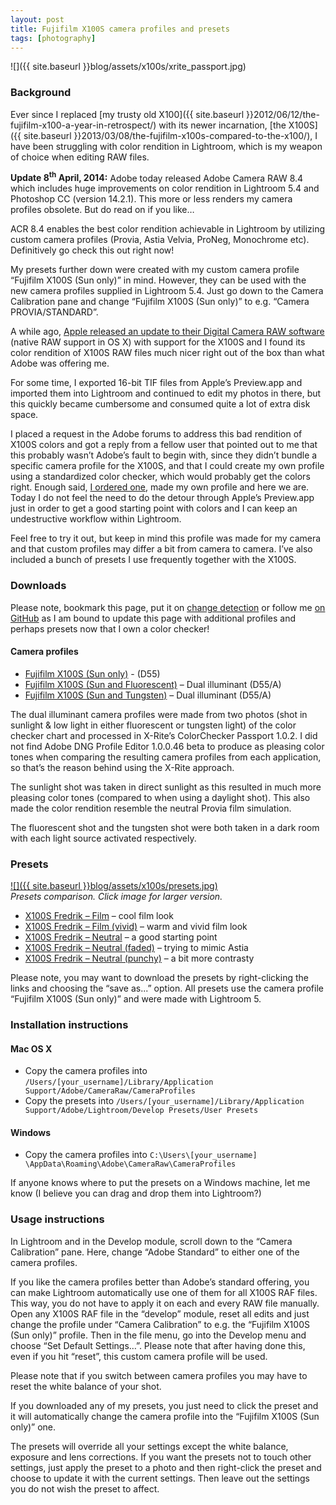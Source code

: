 ```yaml
---
layout: post
title: Fujifilm X100S camera profiles and presets
tags: [photography]
---
```


![]({{ site.baseurl }}blog/assets/x100s/xrite_passport.jpg)

### Background

Ever since I replaced [my trusty old X100]({{ site.baseurl }}2012/06/12/the-fujifilm-x100-a-year-in-retrospect/) with its newer incarnation, [the X100S]({{ site.baseurl }}2013/03/08/the-fujifilm-x100s-compared-to-the-x100/), I have been struggling with color rendition in Lightroom, which is my weapon of choice when editing RAW files.

<strong>Update 8<sup>th</sup> April, 2014:</strong> Adobe today released Adobe Camera RAW 8.4 which includes huge improvements on color rendition in Lightroom 5.4 and Photoshop CC (version 14.2.1). This more or less renders my camera profiles obsolete. But do read on if you like…

ACR 8.4 enables the best color rendition achievable in Lightroom by utilizing custom camera profiles (Provia, Astia Velvia, ProNeg, Monochrome etc). Definitively go check this out right now!

My presets further down were created with my custom camera profile “Fujifilm X100S (Sun only)” in mind. However, they can be used with the new camera profiles supplied in Lightroom 5.4. Just go down to the Camera Calibration pane and change “Fujifilm X100S (Sun only)” to e.g. “Camera PROVIA/STANDARD”.

A while ago, [Apple released an update to their Digital Camera RAW software](https://support.apple.com/kb/DL1629?locale=en_US) (native RAW support in OS X) with support for the X100S and I found its color rendition of X100S RAW files much nicer right out of the box than what Adobe was offering me.

For some time, I exported 16-bit TIF files from Apple’s Preview.app and imported them into Lightroom and continued to edit my photos in there, but this quickly became cumbersome and consumed quite a lot of extra disk space.

I placed a request in the Adobe forums to address this bad rendition of X100S colors and got a reply from a fellow user that pointed out to me that this probably wasn’t Adobe’s fault to begin with, since they didn’t bundle a specific camera profile for the X100S, and that I could create my own profile using a standardized color checker, which would probably get the colors right. Enough said, [I ordered one](http://xritephoto.com/colorchecker-passport-photo), made my own profile and here we are. Today I do not feel the need to do the detour through Apple’s Preview.app just in order to get a good starting point with colors and I can keep an undestructive workflow within Lightroom.

Feel free to try it out, but keep in mind this profile was made for my camera and that custom profiles may differ a bit from camera to camera. I’ve also included a bunch of presets I use frequently together with the X100S.


### Downloads

Please note, bookmark this page, put it on [change detection](http://www.changedetection.com) or follow me [on GitHub](https://github.com/fredrikaverpil/photography) as I am bound to update this page with additional profiles and perhaps presets now that I own a color checker!

#### Camera profiles

* [Fujifilm X100S (Sun only)](https://github.com/fredrikaverpil/photography/raw/master/Lightroom/CameraProfiles/Fujifilm%20X100S%20(Sun%20only).dcp) - (D55)
* [Fujifilm X100S (Sun and Fluorescent)](https://github.com/fredrikaverpil/photography/raw/master/Lightroom/CameraProfiles/Fujifilm%20X100S%20(Sun%20and%20Fluorescent).dcp) – Dual illuminant (D55/A)
* [Fujifilm X100S (Sun and Tungsten)](https://github.com/fredrikaverpil/photography/raw/master/Lightroom/CameraProfiles/Fujifilm%20X100S%20(Sun%20and%20Tungsten).dcp) – Dual illuminant (D55/A)

The dual illuminant camera profiles were made from two photos (shot in sunlight & low light in either fluorescent or tungsten light) of the color checker chart and processed in X-Rite’s ColorChecker Passport 1.0.2. I did not find Adobe DNG Profile Editor 1.0.0.46 beta to produce as pleasing color tones when comparing the resulting camera profiles from each application, so that’s the reason behind using the X-Rite approach.

The sunlight shot was taken in direct sunlight as this resulted in much more pleasing color tones (compared to when using a daylight shot). This also made the color rendition resemble the neutral Provia film simulation.

The fluorescent shot and the tungsten shot were both taken in a dark room with each light source activated respectively.

### Presets


[![]({{ site.baseurl }}blog/assets/x100s/presets.jpg)](https://www.flickr.com/photos/fredrik/9051954579/)  
*Presets comparison. Click image for larger version.*


* [X100S Fredrik – Film](https://github.com/fredrikaverpil/photography/raw/master/Lightroom/Presets/X100S%20Fredrik%20-%20Film.lrtemplate) – cool film look
* [X100S Fredrik – Film (vivid)](https://github.com/fredrikaverpil/photography/raw/master/Lightroom/Presets/X100S%20Fredrik%20-%20Film%20(vivid).lrtemplate) – warm and vivid film look
* [X100S Fredrik – Neutral](https://github.com/fredrikaverpil/photography/raw/master/Lightroom/Presets/X100S%20Fredrik%20-%20Neutral.lrtemplate) – a good starting point
* [X100S Fredrik – Neutral (faded)](https://github.com/fredrikaverpil/photography/raw/master/Lightroom/Presets/X100S%20Fredrik%20-%20Neutral%20(faded).lrtemplate) – trying to mimic Astia
* [X100S Fredrik – Neutral (punchy)](https://github.com/fredrikaverpil/photography/raw/master/Lightroom/Presets/X100S%20Fredrik%20-%20Neutral%20(punchy).lrtemplate) – a bit more contrasty


Please note, you may want to download the presets by right-clicking the links and choosing the “save as...” option. All presets use the camera profile “Fujifilm X100S (Sun only)” and were made with Lightroom 5.

<!--more-->

### Installation instructions

#### Mac OS X

* Copy the camera profiles into `/Users/[your_username]/Library/Application Support/Adobe/CameraRaw/CameraProfiles`
* Copy the presets into `/Users/[your_username]/Library/Application Support/Adobe/Lightroom/Develop Presets/User Presets`

#### Windows

* Copy the camera profiles into `C:\Users\[your_username] \AppData\Roaming\Adobe\CameraRaw\CameraProfiles`

If anyone knows where to put the presets on a Windows machine, let me know (I believe you can drag and drop them into Lightroom?)

### Usage instructions

In Lightroom and in the Develop module, scroll down to the “Camera Calibration” pane. Here, change “Adobe Standard” to either one of the camera profiles.

If you like the camera profiles better than Adobe’s standard offering, you can make Lightroom automatically use one of them for all X100S RAF files. This way, you do not have to apply it on each and every RAW file manually. Open any X100S RAF file in the “develop” module, reset all edits and just change the profile under “Camera Calibration” to e.g. the “Fujifilm X100S (Sun only)” profile. Then in the file menu, go into the Develop menu and choose “Set Default Settings…”. Please note that after having done this, even if you hit “reset”, this custom camera profile will be used.

Please note that if you switch between camera profiles you may have to reset the white balance of your shot.

If you downloaded any of my presets, you just need to click the preset and it will automatically change the camera profile into the “Fujifilm X100S (Sun only)” one.

The presets will override all your settings except the white balance, exposure and lens corrections. If you want the presets not to touch other settings, just apply the preset to a photo and then right-click the preset and choose to update it with the current settings. Then leave out the settings you do not wish the preset to affect.

